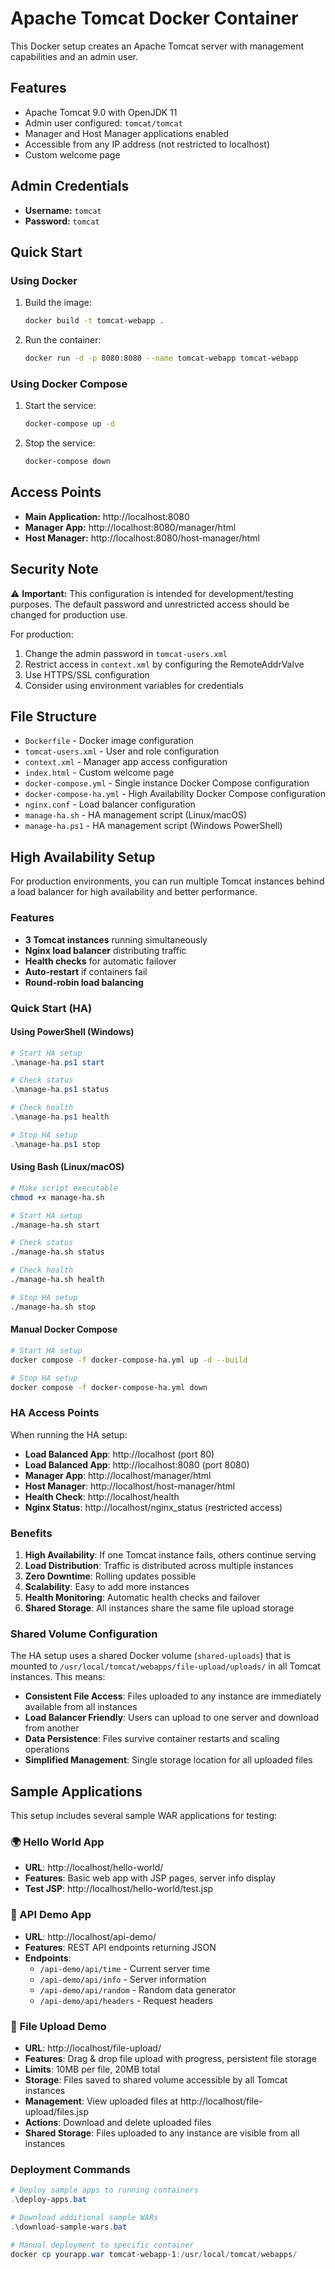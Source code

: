 # Apache Tomcat Docker Container

This Docker setup creates an Apache Tomcat server with management capabilities and an admin user.

## Features

- Apache Tomcat 9.0 with OpenJDK 11
- Admin user configured: `tomcat/tomcat`
- Manager and Host Manager applications enabled
- Accessible from any IP address (not restricted to localhost)
- Custom welcome page

## Admin Credentials

- **Username:** `tomcat`
- **Password:** `tomcat`

## Quick Start

### Using Docker

1. Build the image:
   ```bash
   docker build -t tomcat-webapp .
   ```

2. Run the container:
   ```bash
   docker run -d -p 8080:8080 --name tomcat-webapp tomcat-webapp
   ```

### Using Docker Compose

1. Start the service:
   ```bash
   docker-compose up -d
   ```

2. Stop the service:
   ```bash
   docker-compose down
   ```

## Access Points

- **Main Application:** http://localhost:8080
- **Manager App:** http://localhost:8080/manager/html
- **Host Manager:** http://localhost:8080/host-manager/html

## Security Note

⚠️ **Important:** This configuration is intended for development/testing purposes. The default password and unrestricted access should be changed for production use.

For production:
1. Change the admin password in `tomcat-users.xml`
2. Restrict access in `context.xml` by configuring the RemoteAddrValve
3. Use HTTPS/SSL configuration
4. Consider using environment variables for credentials

## File Structure

- `Dockerfile` - Docker image configuration
- `tomcat-users.xml` - User and role configuration
- `context.xml` - Manager app access configuration
- `index.html` - Custom welcome page
- `docker-compose.yml` - Single instance Docker Compose configuration
- `docker-compose-ha.yml` - High Availability Docker Compose configuration
- `nginx.conf` - Load balancer configuration
- `manage-ha.sh` - HA management script (Linux/macOS)
- `manage-ha.ps1` - HA management script (Windows PowerShell)

## High Availability Setup

For production environments, you can run multiple Tomcat instances behind a load balancer for high availability and better performance.

### Features

- **3 Tomcat instances** running simultaneously
- **Nginx load balancer** distributing traffic
- **Health checks** for automatic failover
- **Auto-restart** if containers fail
- **Round-robin load balancing**

### Quick Start (HA)

#### Using PowerShell (Windows)
```powershell
# Start HA setup
.\manage-ha.ps1 start

# Check status
.\manage-ha.ps1 status

# Check health
.\manage-ha.ps1 health

# Stop HA setup
.\manage-ha.ps1 stop
```

#### Using Bash (Linux/macOS)
```bash
# Make script executable
chmod +x manage-ha.sh

# Start HA setup
./manage-ha.sh start

# Check status
./manage-ha.sh status

# Check health
./manage-ha.sh health

# Stop HA setup
./manage-ha.sh stop
```

#### Manual Docker Compose
```bash
# Start HA setup
docker compose -f docker-compose-ha.yml up -d --build

# Stop HA setup
docker compose -f docker-compose-ha.yml down
```

### HA Access Points

When running the HA setup:

- **Load Balanced App**: http://localhost (port 80)
- **Load Balanced App**: http://localhost:8080 (port 8080)
- **Manager App**: http://localhost/manager/html
- **Host Manager**: http://localhost/host-manager/html
- **Health Check**: http://localhost/health
- **Nginx Status**: http://localhost/nginx_status (restricted access)

### Benefits

1. **High Availability**: If one Tomcat instance fails, others continue serving
2. **Load Distribution**: Traffic is distributed across multiple instances
3. **Zero Downtime**: Rolling updates possible
4. **Scalability**: Easy to add more instances
5. **Health Monitoring**: Automatic health checks and failover
6. **Shared Storage**: All instances share the same file upload storage

### Shared Volume Configuration

The HA setup uses a shared Docker volume (`shared-uploads`) that is mounted to `/usr/local/tomcat/webapps/file-upload/uploads/` in all Tomcat instances. This means:

- **Consistent File Access**: Files uploaded to any instance are immediately available from all instances
- **Load Balancer Friendly**: Users can upload to one server and download from another
- **Data Persistence**: Files survive container restarts and scaling operations
- **Simplified Management**: Single storage location for all uploaded files

## Sample Applications

This setup includes several sample WAR applications for testing:

### 🌍 Hello World App
- **URL**: http://localhost/hello-world/
- **Features**: Basic web app with JSP pages, server info display
- **Test JSP**: http://localhost/hello-world/test.jsp

### 🚀 API Demo App  
- **URL**: http://localhost/api-demo/
- **Features**: REST API endpoints returning JSON
- **Endpoints**:
  - `/api-demo/api/time` - Current server time
  - `/api-demo/api/info` - Server information
  - `/api-demo/api/random` - Random data generator
  - `/api-demo/api/headers` - Request headers

### 📁 File Upload Demo
- **URL**: http://localhost/file-upload/
- **Features**: Drag & drop file upload with progress, persistent file storage
- **Limits**: 10MB per file, 20MB total
- **Storage**: Files saved to shared volume accessible by all Tomcat instances
- **Management**: View uploaded files at http://localhost/file-upload/files.jsp
- **Actions**: Download and delete uploaded files
- **Shared Storage**: Files uploaded to any instance are visible from all instances

### Deployment Commands

```powershell
# Deploy sample apps to running containers
.\deploy-apps.bat

# Download additional sample WARs
.\download-sample-wars.bat

# Manual deployment to specific container
docker cp yourapp.war tomcat-webapp-1:/usr/local/tomcat/webapps/
```
